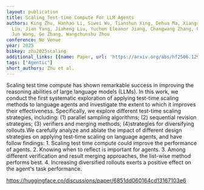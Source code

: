 ```yaml
---
layout: publication
title: Scaling Test-time Compute For LLM Agents
authors: King Zhu, Hanhao Li, Siwei Wu, Tianshun Xing, Dehua Ma, Xiangru Tang, Minghao
  Liu, Jian Yang, Jiaheng Liu, Yuchen Eleanor Jiang, Changwang Zhang, Chenghua Lin,
  Jun Wang, Ge Zhang, Wangchunshu Zhou
conference: No Venue
year: 2025
bibkey: zhu2025scaling
additional_links: [{name: Paper, url: 'https://arxiv.org/abs/hf2506.12928'}]
tags: ["Agentic"]
short_authors: Zhu et al.
---
```

Scaling test time compute has shown remarkable success in improving the reasoning abilities of large language models (LLMs). In this work, we conduct the first systematic exploration of applying test-time scaling methods to language agents and investigate the extent to which it improves their effectiveness. Specifically, we explore different test-time scaling strategies, including: (1) parallel sampling algorithms; (2) sequential revision strategies; (3) verifiers and merging methods; (4)strategies for diversifying rollouts.We carefully analyze and ablate the impact of different design strategies on applying test-time scaling on language agents, and have follow findings: 1. Scaling test time compute could improve the performance of agents. 2. Knowing when to reflect is important for agents. 3. Among different verification and result merging approaches, the list-wise method performs best. 4. Increasing diversified rollouts exerts a positive effect on the agent's task performance.

https://huggingface.co/discussions/paper/6851dd060164cd13167103e6